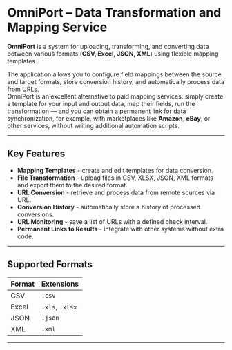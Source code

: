 # OmniPort – Data Transformation and Mapping Service

**OmniPort** is a system for uploading, transforming, and converting data between various formats (**CSV, Excel, JSON, XML**) using flexible mapping templates.  

The application allows you to configure field mappings between the source and target formats, store conversion history, and automatically process data from URLs.  
OmniPort is an excellent alternative to paid mapping services: simply create a template for your input and output data, map their fields, run the transformation — and you can obtain a permanent link for data synchronization, for example, with marketplaces like **Amazon**, **eBay**, or other services, without writing additional automation scripts.

---

## Key Features
- **Mapping Templates** - create and edit templates for data conversion.
- **File Transformation** - upload files in CSV, XLSX, JSON, XML formats and export them to the desired format.
- **URL Conversion** - retrieve and process data from remote sources via URL.
- **Conversion History** - automatically store a history of processed conversions.
- **URL Monitoring** - save a list of URLs with a defined check interval.
- **Permanent Links to Results** - integrate with other systems without extra code.

---

## Supported Formats
| Format | Extensions |
|--------|------------|
| CSV    | `.csv`     |
| Excel  | `.xls`, `.xlsx` |
| JSON   | `.json`    |
| XML    | `.xml`     |

---
